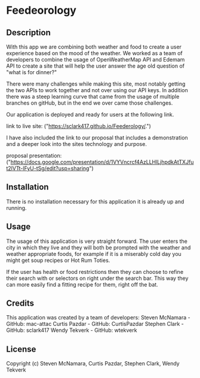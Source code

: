 # Feedeorology

## Description 

With this app we are combining both weather and food to create a user experience based on the mood of the weather. We worked as a team of developers to combine the usage of OpenWeatherMap API and Edemam API to create a site that will help the user answer the age old question of "what is for dinner?"

There were many challenges while making this site, most notably getting the two APIs to work together and not over using our API keys. In addition there was a steep learning curve that came from the usage of multiple branches on gitHub, but in the end we over came those challenges. 

Our application is deployed and ready for users at the following link.

link to live site: ("https://sclark417.github.io/Feederology/.")

I have also included the link to our proposal that includes a demonstration and a deeper look into the sites technology and purpose. 

proposal presentation: ("https://docs.google.com/presentation/d/1VYVncrcf4AzLLHlLjhpdkAtTXJfut2lVTt-lFyU-tSg/edit?usp=sharing")


## Installation

There is no installation necessary for this application it is already up and running. 

## Usage

The usage of this application is very straight forward. The user enters the city in which they live and they will both be prompted with the weather and weather appropriate  foods, for example if it is a miserably cold day you might get soup recipes or Hot Rum Toties. 

If the user has health or food restrictions then they can choose to refine their search with or selectors on right under the search bar. This way they can more easily find a fitting recipe for them, right off the bat. 

## Credits

This application was created by a team of developers:
Steven McNamara - GitHub: mac-attac
Curtis Pazdar - GitHub: CurtisPazdar
Stephen Clark - GitHub: sclark417
Wendy Tekverk - GitHub: wtekverk

## License 

Copyright (c) Steven McNamara, Curtis Pazdar, Stephen Clark, Wendy Tekverk
